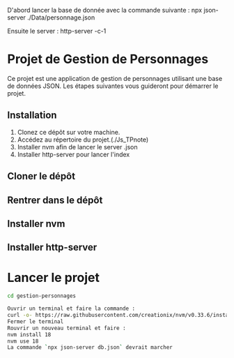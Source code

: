 D'abord lancer la base de donnée avec la commande suivante :
npx json-server ./Data/personnage.json

Ensuite le server :
http-server -c-1

# Projet de Gestion de Personnages

Ce projet est une application de gestion de personnages utilisant une base de données JSON. Les étapes suivantes vous guideront pour démarrer le projet.

## Installation

1. Clonez ce dépôt sur votre machine.
2. Accédez au répertoire du projet.(./Js_TPnote)
3. Installer nvm afin de lancer le server .json
4. Installer http-server pour lancer l'index

## Cloner le dépôt
## Rentrer dans le dépôt
## Installer nvm
## Installer http-server

# Lancer le projet

```bash
cd gestion-personnages

Ouvrir un terminal et faire la commande :
curl -o- https://raw.githubusercontent.com/creationix/nvm/v0.33.6/install.sh | bash
Fermer le terminal
Rouvrir un nouveau terminal et faire :
nvm install 18
nvm use 18
La commande `npx json-server db.json` devrait marcher
